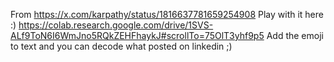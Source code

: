 From https://x.com/karpathy/status/1816637781659254908
Play with it here :)
https://colab.research.google.com/drive/1SVS-ALf9ToN6I6WmJno5RQkZEHFhaykJ#scrollTo=75OlT3yhf9p5
Add the emoji to text and you can decode what posted on linkedin ;)
